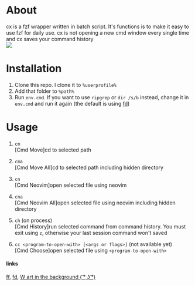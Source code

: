 # About

cx is a fzf wrapper written in batch script. It's functions is to make it easy to use fzf for daily use. cx is not opening a new cmd window every single time and cx saves your command history
<br> <img src="https://media.giphy.com/media/DAX8nrvB6Va1thdiS4/source.gif">

# Installation

1. Clone this repo. I clone it to `%userprofile%`
2. Add that folder to `%path%`
3. Run `env.cmd`. If you want to use `ripgrep` or `dir /s/b` instead, change it in `env.cmd` and run it again (the default is using [fd](https://github.com/sharkdp/fd))

# Usage

1. `cm`
   <br>[Cmd Move]cd to selected path

2. `cma`
   <br>[Cmd Move All]cd to selected path including hidden directory

3. `cn`
   <br>[Cmd Neovim]open selected file using neovim

4. `cna`
   <br>[Cmd Neovim All]open selected file using neovim including hidden directory

5. `ch` (on process)
   <br>[Cmd History]run selected command from command history. You must exit using `z`, otherwise your last session command won't saved

6. `cc <program-to-open-with> [<args or flags>]` (not available yet)
   <br>[Cmd Choose]open selected file using `<program-to-open-with>`

#### links

[ff](https://github.com/genotrance/ff), [fd](https://github.com/sharkdp/fd), [W art in the background ( ͡° ͜ʖ ͡°)](https://www.pixiv.net/en/artworks/86680494)
